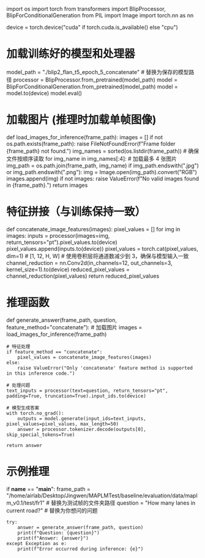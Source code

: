import os
import torch
from transformers import BlipProcessor, BlipForConditionalGeneration
from PIL import Image
import torch.nn as nn

device = torch.device("cuda" if torch.cuda.is_available() else "cpu")

# 加载训练好的模型和处理器
model_path = "./blip2_flan_t5_epoch_5_concatenate"  # 替换为保存的模型路径
processor = BlipProcessor.from_pretrained(model_path)
model = BlipForConditionalGeneration.from_pretrained(model_path)
model = model.to(device)
model.eval()

# 加载图片 (推理时加载单帧图像)
def load_images_for_inference(frame_path):
    images = []
    if not os.path.exists(frame_path):
        raise FileNotFoundError(f"Frame folder {frame_path} not found.")
    img_names = sorted(os.listdir(frame_path))  # 确保文件按顺序读取
    for img_name in img_names[:4]:  # 加载最多 4 张图片
        img_path = os.path.join(frame_path, img_name)
        if img_path.endswith(".jpg") or img_path.endswith(".png"):
            img = Image.open(img_path).convert("RGB")
            images.append(img)
    if not images:
        raise ValueError(f"No valid images found in {frame_path}.")
    return images

# 特征拼接（与训练保持一致）
def concatenate_image_features(images):
    pixel_values = []
    for img in images:
        inputs = processor(images=img, return_tensors="pt").pixel_values.to(device)
        pixel_values.append(inputs.to(device))
    pixel_values = torch.cat(pixel_values, dim=1)  # [1, 12, H, W]
    # 使用卷积层将通道数减少到 3，确保与模型输入一致
    channel_reduction = nn.Conv2d(in_channels=12, out_channels=3, kernel_size=1).to(device)
    reduced_pixel_values = channel_reduction(pixel_values)
    return reduced_pixel_values

# 推理函数
def generate_answer(frame_path, question, feature_method="concatenate"):
    # 加载图片
    images = load_images_for_inference(frame_path)

    # 特征处理
    if feature_method == "concatenate":
        pixel_values = concatenate_image_features(images)
    else:
        raise ValueError("Only 'concatenate' feature method is supported in this inference code.")

    # 处理问题
    text_inputs = processor(text=question, return_tensors="pt", padding=True, truncation=True).input_ids.to(device)

    # 模型生成答案
    with torch.no_grad():
        outputs = model.generate(input_ids=text_inputs, pixel_values=pixel_values, max_length=50)
        answer = processor.tokenizer.decode(outputs[0], skip_special_tokens=True)

    return answer

# 示例推理
if __name__ == "__main__":
    frame_path = "/home/airlab/Desktop/Jingwen/MAPLMTest/baseline/evaluation/data/maplm_v0.1/test/fr1"  # 替换为测试帧的文件夹路径
    question = "How many lanes in current road?"  # 替换为你想问的问题

    try:
        answer = generate_answer(frame_path, question)
        print(f"Question: {question}")
        print(f"Answer: {answer}")
    except Exception as e:
        print(f"Error occurred during inference: {e}")
